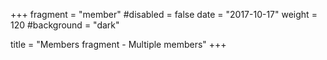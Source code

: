 +++
fragment = "member"
#disabled = false
date = "2017-10-17"
weight = 120
#background = "dark"

title = "Members fragment - Multiple members"
+++
